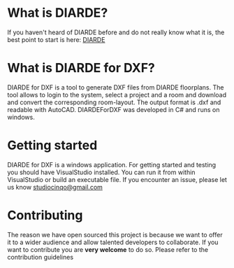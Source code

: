 # What is DIARDE? 

If you haven't heard of DIARDE before and do not really know what it is, the best point to start is here: <a href="http://github.com/Diarde/DIARDE">DIARDE</a>


# What is DIARDE for DXF? 

DIARDE for DXF is a tool to generate DXF files from DIARDE floorplans. The tool allows to login to the system, select 
a project and a room and download and convert the corresponding room-layout. The output format is .dxf and readable with 
AutoCAD. DIARDEForDXF was developed in C# and runs on windows. 

# Getting started

DIARDE for DXF is a windows application. For getting started and testing you should have VisualStudio installed. You can run it from within VisualStudio or build an executable file. If you encounter an issue, please let us know studiocinqo@gmail.com

# Contributing

The reason we have open sourced this project is because we want to offer it to a wider audience and allow talented
developers to collaborate. If you want to contribute you are **very welcome** to do so. 
Please refer to the contribution guidelines



